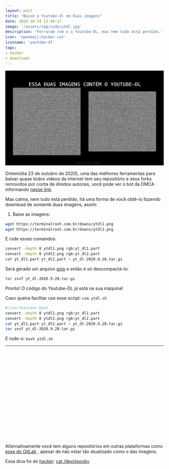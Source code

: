 ```yaml
---
layout: post
title: "Baixe o Youtube-dl em Duas imagens"
date: 2020-10-24 13:49:17
image: '/assets/img/code/ytdl.jpg'
description: 'Ferraram com o o Youtube-DL, mas nem tudo está perdido.'
icon: 'openmoji:hacker-cat'
iconname: 'youtube-dl'
tags:
- hacker
- downloads
---
```


![Baixe o Youtube-dl em Duas imagens](/assets/img/code/ytdl.jpg)


Ontem(dia 23 de outubro de 2020), uma das melhores ferramentas para baixar quase todos vídeos da internet tem seu repositório e seus forks removidos por conta de direitos autorais, você pode ver o bot da DMCA informando [nesse link](https://github.com/github/dmca/blob/master/2020/10/2020-10-23-RIAA.md).

Mas calma, nem tudo está perdido, há uma forma de você obtê-lo fazendo download de somente duas imagens, assim:

1. Baixe as imagens:
```sh
wget https://terminalroot.com.br/downs/ytdl1.png
wget https://terminalroot.com.br/downs/ytdl2.png
```

E rode esses comandos:
```sh
convert -depth 8 ytdl1.png rgb:yt_dl1.part
convert -depth 8 ytdl2.png rgb:yt_dl2.part
cat yt_dl1.part yt_dl2.part > yt_dl-2020.9.20.tar.gz
```

Será gerado um arquivo [gzip](https://pt.wikipedia.org/wiki/Gzip) e então é só descompactá-lo:
```sh
tar zxvf yt_dl-2020.9.20.tar.gz
```

Pronto! O código do Youtube-DL já está na sua máquina!

Caso queira facilitar use esse script: `vim ytdl.sh`
```sh
#!/usr/bin/env bash
convert -depth 8 ytdl1.png rgb:yt_dl1.part
convert -depth 8 ytdl2.png rgb:yt_dl2.part
cat yt_dl1.part yt_dl2.part > yt_dl-2020.9.20.tar.gz
tar zxvf yt_dl-2020.9.20.tar.gz
```
E rode-o: `bash ytdl.sh`

---

<!-- QUADRADO -->
<script async src="//pagead2.googlesyndication.com/pagead/js/adsbygoogle.js"></script>
<ins class="adsbygoogle"
style="display:inline-block;width:336px;height:280px"
data-ad-client="ca-pub-2838251107855362"
data-ad-slot="5351066970"></ins>
<script>
(adsbygoogle = window.adsbygoogle || []).push({});
</script>

Alternativamente você tem alguns repositórios em outras plataformas como [esse do GitLab](https://gitlab.com/HacktorIT/youtube-dl) , apesar de não estar tão atualizado como o das imagens.

Essa dica foi do [hacker](https://terminalroot.com.br/tags#hacker): [cat /dev/spooky](https://twitter.com/GalacticFurball/status/1319765986791157761)
